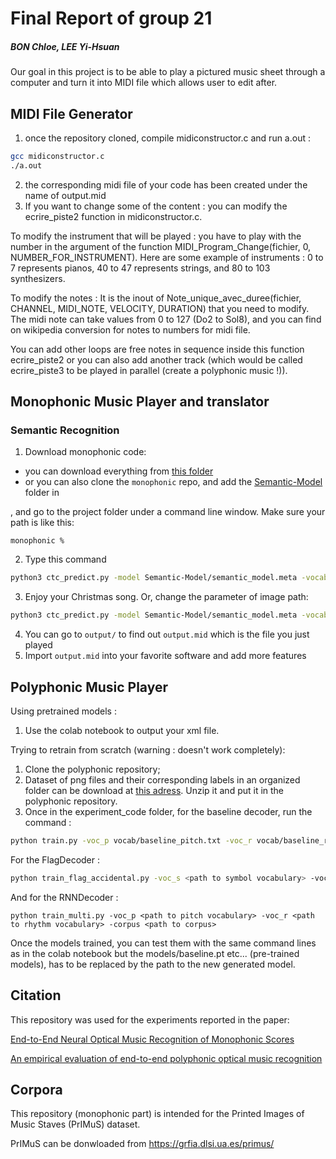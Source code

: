 # Final Report of group 21
##### BON Chloe, LEE Yi-Hsuan

Our goal in this project is to be able to play a pictured music sheet through a computer and turn it into MIDI file which allows user to edit after.


## MIDI File Generator

1. once the repository cloned, compile midiconstructor.c and run a.out :
```bash
gcc midiconstructor.c
./a.out 
```
2. the corresponding midi file of your code has been created under the name of output.mid
3. If you want to change some of the content : you can modify the ecrire_piste2 function in midiconstructor.c.

To modify the instrument that will be played :
you have to play with the number in the argument of the function MIDI_Program_Change(fichier, 0, NUMBER_FOR_INSTRUMENT).
Here are some example of instruments : 0 to 7 represents pianos, 40 to 47 represents strings, and 80 to 103 synthesizers.

To modify the notes :
It is the inout of Note_unique_avec_duree(fichier, CHANNEL, MIDI_NOTE, VELOCITY, DURATION) that you need to modify.
The midi note can take values from 0 to 127 (Do2 to Sol8), and you can find on wikipedia conversion for notes to numbers for midi file.

You can add other loops are free notes in sequence inside this function ecrire_piste2 or you can also add another track (which would be called ecrire_piste3 to be played in parallel (create a polyphonic music !)).

## Monophonic Music Player and translator
### Semantic Recognition

1. Download monophonic code:
  * you can download everything from [this folder](https://www.dropbox.com/sh/smd8r66pxcegvt3/AAB3vFl77J3Scu791mZsAMuIa?dl=0)
  * or you can also clone the `monophonic` repo, and add the [Semantic-Model](https://www.dropbox.com/sh/senkb6uoogx46fu/AABIT3ZVaxw-5EzpE3_-XPUTa?dl=0) folder in 

, and go to the project folder under a command line window. Make sure your path is like this:

```
monophonic % 
```
2. Type this command

```bash
python3 ctc_predict.py -model Semantic-Model/semantic_model.meta -vocabulary Data/vocabulary_semantic.txt -image Data/example/deck_full.png
```

3. Enjoy your Christmas song. Or, change the parameter of image path:
```bash
python3 ctc_predict.py -model Semantic-Model/semantic_model.meta -vocabulary Data/vocabulary_semantic.txt -image [image_path]
```
4. You can go to `output/` to find out `output.mid` which is the file you just played
5. Import `output.mid` into your favorite software and add more features


## Polyphonic Music Player 

Using pretrained models :

1. Use the colab notebook to output your xml file.

Trying to retrain from scratch (warning : doesn't work completely):

1. Clone the polyphonic repository;
2. Dataset of png files and their corresponding labels in an organized folder can be download at [this adress](https://www.dropbox.com/s/sh26wabvcsaf4zn/Dataset.zip?dl=0).
Unzip it and put it in the polyphonic repository.
3. Once in the experiment_code folder, for the baseline decoder, run the command :
```bash
python train.py -voc_p vocab/baseline_pitch.txt -voc_r vocab/baseline_rythm.txt -corpus ../Dataset
```
For the FlagDecoder : 
```bash
python train_flag_accidental.py -voc_s <path to symbol vocabulary> -voc_d <path to duration vocabulary> -voc_a <path to alter vocabulary> -corpus <path to corpus>
```
And for the RNNDecoder :
```
python train_multi.py -voc_p <path to pitch vocabulary> -voc_r <path to rhythm vocabulary> -corpus <path to corpus>
```

Once the models trained, you can test them with the same command lines as in the colab notebook but the models/baseline.pt etc... (pre-trained models), has to be replaced by the path to the new generated model.

## Citation
This repository was used for the experiments reported in the paper:

[End-to-End Neural Optical Music Recognition of Monophonic Scores](http://www.mdpi.com/2076-3417/8/4/606)

[An empirical evaluation of end-to-end polyphonic optical music recognition](https://archives.ismir.net/ismir2021/paper/000020.pdf)

## Corpora
This repository (monophonic part) is intended for the Printed Images of Music Staves (PrIMuS) dataset.

PrIMuS can be donwloaded from https://grfia.dlsi.ua.es/primus/
